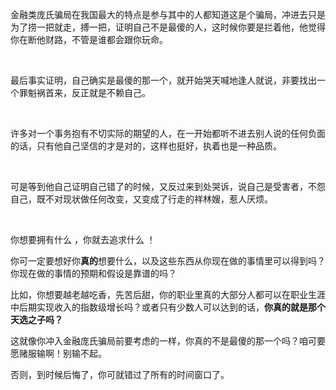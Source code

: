 <p>金融类庞氏骗局在我国最大的特点是参与其中的人都知道这是个骗局，冲进去只是为了捞一把就走，搏一把，证明自己不是最傻的人，这时候你要是拦着他，他觉得你在断他财路，不管是谁都会跟你玩命。</p><p class="ztext-empty-paragraph"><br/></p><p>最后事实证明，自己确实是最傻的那一个，就开始哭天喊地逢人就说，非要找出一个罪魁祸首来，反正就是不赖自己。</p><p class="ztext-empty-paragraph"><br/></p><p>许多对一个事务抱有不切实际的期望的人，在一开始都听不进去别人说的任何负面的话，只有他自己坚信的才是对的，这样也挺好，执着也是一种品质。</p><p class="ztext-empty-paragraph"><br/></p><p>可是等到他自己证明自己错了的时候，又反过来到处哭诉，说自己是受害者，不怨自己，既不对现状做任何改变，又变成了行走的祥林嫂，惹人厌烦。</p><p class="ztext-empty-paragraph"><br/></p><p>你想要拥有什么 ，你就去追求什么 ！</p><p>你可一定要想好你<b>真的</b>想要什么，以及这些东西从你现在做的事情里可以得到吗？你现在做的事情的预期和假设是靠谱的吗？</p><p>比如，你想要越老越吃香，先苦后甜，你的职业里真的大部分人都可以在职业生涯中后期实现收入的指数级增长吗？或者只有少数人可以达到的话，<b>你真的就是那个天选之子吗？</b></p><p>这就像你冲入金融庞氏骗局前要考虑的一样，你真的不是最傻的那一个吗？咱可要愿赌服输啊！别输不起。</p><p>否则，到时候后悔了，你可就错过了所有的时间窗口了。</p>